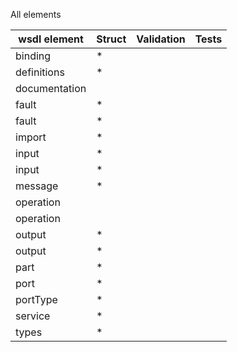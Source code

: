 All elements

| wsdl element | Struct | Validation | Tests |
| -------- | ------ | ---------- | ----- |
| binding | * |
| definitions | * |
| documentation
| fault | * |
| fault | * |
| import | * |
| input | * |
| input | * |
| message | * |
| operation
| operation
| output | * |
| output | * |
| part | * |
| port | * |
| portType | * |
| service | * |
| types | * |